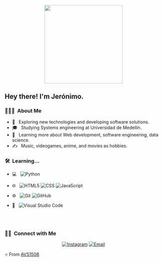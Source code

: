 
<p align="center">
<img src = "https://media3.giphy.com/media/RIPsiIq4XJtzAhxCNY/giphy.gif?cid=790b7611ea4323da93b5f6978cce9cc5308697e510010099&rid=giphy.gif&ct=g" width="250" height="250">
</p>

<h2> Hey there! I'm Jerónimo.</h2>

<h3> 👨🏻‍💻 &nbsp;About Me </h3>

- 🤔 &nbsp; Exploring new technologies and developing software solutions.
- 🎓 &nbsp; Studying Systems engineering at Universidad de Medellín.
- 🌱 &nbsp; Learning more about Web development, software engineering, data science.
- ✍️ &nbsp; Music, videogames, anime, and  movies as hobbies.

<h3> 🛠 &nbsp;Learning...</h3>

- 💻 &nbsp;
  ![Python](https://img.shields.io/badge/-Python-333333?style=flat&logo=python)
- 🌐 &nbsp;
  ![HTML5](https://img.shields.io/badge/-HTML5-333333?style=flat&logo=HTML5)
  ![CSS](https://img.shields.io/badge/-CSS-333333?style=flat&logo=CSS3&logoColor=1572B6)
  ![JavaScript](https://img.shields.io/badge/-JavaScript-333333?style=flat&logo=javascript)
  
- ⚙️ &nbsp;
  ![Git](https://img.shields.io/badge/-Git-333333?style=flat&logo=git)
  ![GitHub](https://img.shields.io/badge/-GitHub-333333?style=flat&logo=github)
 - 🔧 &nbsp;
  ![Visual Studio Code](https://img.shields.io/badge/-Visual%20Studio%20Code-333333?style=flat&logo=visual-studio-code&logoColor=007ACC)
  


<br/>

<br/>

<h3> 🤝🏻 &nbsp;Connect with Me </h3>

<p align="center">
<a href="https://www.instagram.com/jerobedoya1520/?hl=es"><img alt="Instagram" src="https://img.shields.io/badge/Instagram-jerobedoya1520_-blue?style=flat-square&logo=instagram"></a>
<a href="mailto:jeronimobedoya1520@gmail.com"><img alt="Email" src="https://img.shields.io/badge/Email-jeronimobedoya1520@gmail.com-blue?style=flat-square&logo=gmail"></a>
</p>

⭐️ From [AVS1508](https://github.com/AVS1508)
